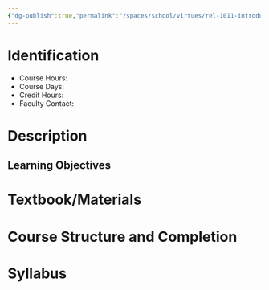 ```yaml
---
{"dg-publish":true,"permalink":"/spaces/school/virtues/rel-1011-introduction-to-new-testament/","tags":["class"],"noteIcon":1}
---
```


# Identification
- Course Hours:
- Course Days: 
- Credit Hours: 
- Faculty Contact: 
# Description
## Learning Objectives
# Textbook/Materials
# Course Structure and Completion
# Syllabus
